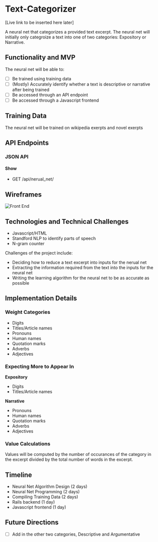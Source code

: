 # Text-Categorizer

[Live link to be inserted here later]

A neural net that categorizes a provided text excerpt.
The neural net will initially only categroize a text into one of two categories: Expository or Narrative.

## Functionality and MVP

The neural net will be able to:
- [ ] Be trained using training data
- [ ] \(Mostly) Accurately identify whether a text is descriptive or narrative after being trained
- [ ] Be accessed through an API endpoint
- [ ] Be accessed through a Javascript frontend

## Training Data

The neural net will be trained on wikipedia exerpts and novel exerpts

## API Endpoints

### JSON API

#### Show

- GET /api/nerual\_net/

## Wireframes

![Front End](https://github.com/VictorAw/Text-Categorizer/tree/master/docs/wireframes/front-end.jpg)

## Technologies and Technical Challenges

- Javascript/HTML
- Standford NLP to identify parts of speech
- N-gram counter

Challenges of the project include:

- Deciding how to reduce a text excerpt into inputs for the nerual net
- Extracting the information required from the text into the inputs for the neural net
- Writing the learning algorithm for the neural net to be as accurate as possible

## Implementation Details

### Weight Categories

- Digits
- Titles/Article names
- Pronouns
- Human names
- Quotation marks
- Adverbs
- Adjectives

### Expecting More to Appear In

**Expository**

- Digits
- Titles/Article names

**Narrative**

- Pronouns
- Human names
- Quotation marks
- Adverbs
- Adjectives

### Value Calculations

Values will be computed by the number of occurances of the category in the excerpt divided by the total number of words in the excerpt.

## Timeline

- Neural Net Algorithm Design (2 days)
- Neural Net Programming (2 days)
- Compiling Training Data (2 days)
- Rails backend (1 day)
- Javascript frontend (1 day)

## Future Directions

- [ ] Add in the other two categories, Descriptive and Argumentative
